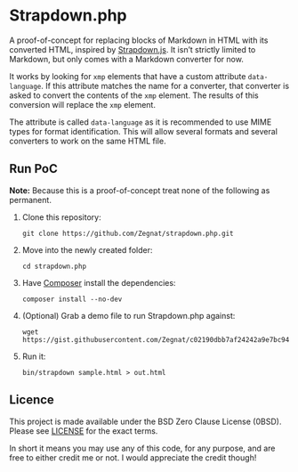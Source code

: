# Strapdown.php

A proof-of-concept for replacing blocks of Markdown in HTML with its converted
HTML, inspired by [Strapdown.js](https://github.com/arturadib/strapdown). It
isn’t strictly limited to Markdown, but only comes with a Markdown converter
for now.

It works by looking for `xmp` elements that have a custom attribute
`data-language`. If this attribute matches the name for a converter, that
converter is asked to convert the contents of the `xmp` element. The results of
this conversion will replace the `xmp` element.

The attribute is called `data-language` as it is recommended to use MIME types
for format identification. This will allow several formats and several
converters to work on the same HTML file.

## Run PoC

**Note:** Because this is a proof-of-concept treat none of the following as
permanent.

1. Clone this repository:

   ```
   git clone https://github.com/Zegnat/strapdown.php.git
   ```

2. Move into the newly created folder:

   ```
   cd strapdown.php
   ```

3. Have [Composer](https://getcomposer.org/) install the dependencies:

   ```
   composer install --no-dev
   ```

4. (Optional) Grab a demo file to run Strapdown.php against:

   ```
   wget https://gist.githubusercontent.com/Zegnat/c02190dbb7af24242a9e7bc9403eb5b9/raw/11610c07a1da5581999f3b55814279894d3cd83b/sample.html
   ```

5. Run it:

   ```
   bin/strapdown sample.html > out.html
   ```

## Licence

This project is made available under the BSD Zero Clause License (0BSD). Please
see [LICENSE](LICENSE) for the exact terms.

In short it means you may use any of this code, for any purpose, and are free
to either credit me or not. I would appreciate the credit though!
